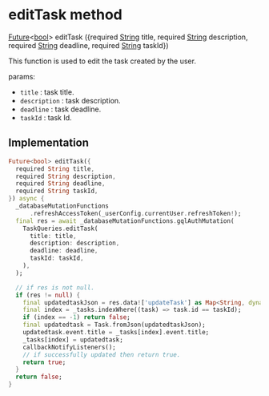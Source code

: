 


# editTask method








[Future](https://api.flutter.dev/flutter/dart-async/Future-class.html)&lt;[bool](https://api.flutter.dev/flutter/dart-core/bool-class.html)> editTask
(\{required [String](https://api.flutter.dev/flutter/dart-core/String-class.html) title, required [String](https://api.flutter.dev/flutter/dart-core/String-class.html) description, required [String](https://api.flutter.dev/flutter/dart-core/String-class.html) deadline, required [String](https://api.flutter.dev/flutter/dart-core/String-class.html) taskId})





<p>This function is used to edit the task created by the user.</p>
<p>params:</p>
<ul>
<li><code>title</code> : task title.</li>
<li><code>description</code> : task description.</li>
<li><code>deadline</code> : task deadline.</li>
<li><code>taskId</code> : task Id.</li>
</ul>



## Implementation

```dart
Future<bool> editTask({
  required String title,
  required String description,
  required String deadline,
  required String taskId,
}) async {
  _databaseMutationFunctions
      .refreshAccessToken(_userConfig.currentUser.refreshToken!);
  final res = await _databaseMutationFunctions.gqlAuthMutation(
    TaskQueries.editTask(
      title: title,
      description: description,
      deadline: deadline,
      taskId: taskId,
    ),
  );

  // if res is not null.
  if (res != null) {
    final updatedtaskJson = res.data!['updateTask'] as Map<String, dynamic>;
    final index = _tasks.indexWhere((task) => task.id == taskId);
    if (index == -1) return false;
    final updatedtask = Task.fromJson(updatedtaskJson);
    updatedtask.event.title = _tasks[index].event.title;
    _tasks[index] = updatedtask;
    callbackNotifyListeners();
    // if successfully updated then return true.
    return true;
  }
  return false;
}
```







